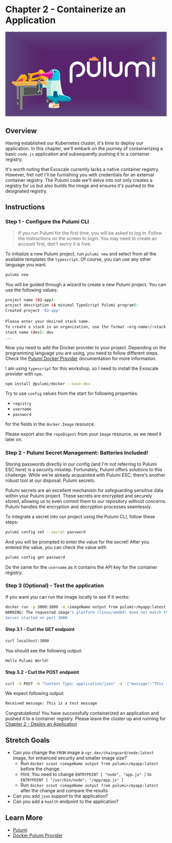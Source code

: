 # Chapter 2 - Containerize an Application

<img src="img/chap3.png">

## Overview

Having established our Kubernetes cluster, it's time to deploy our application. In this chapter, we'll embark on the
journey of containerizing a basic `node.js` application and subsequently pushing it to a container registry.

It's worth noting that Exoscale currently lacks a native container registry. However, fret not! I'll be furnishing you
with credentials for an external container registry. The Pulumi code we'll delve into not only creates a registry for us
but also builds the image and ensures it's pushed to the designated registry.

## Instructions

### Step 1 - Configure the Pulumi CLI

> If you run Pulumi for the first time, you will be asked to log in. Follow the instructions on the screen to
> login. You may need to create an account first, don't worry it is free.

To initialize a new Pulumi project, run `pulumi new` and select from all the available templates the `typescript`. Of
course, you can use any other language you want.

```bash
pulumi new
```

You will be guided through a wizard to create a new Pulumi project. You can use the following values:

```bash
project name (02-app):
project description (A minimal TypeScript Pulumi program):  
Created project '02-app'

Please enter your desired stack name.
To create a stack in an organization, use the format <org-name>/<stack-name> (e.g. `acmecorp/dev`).
stack name (dev): dev 
...
```

Now you need to add the Docker provider to your project. Depending on the programming language you are using, you need
to follow different steps. Check
the [Pulumi Docker Provider](https://www.pulumi.com/registry/packages/docker/installation-configuration/)
documentation for more information.

I am using `typescript` for this workshop, so I need to install the Exoscale provider with `npm`.

```bash
npm install @pulumi/docker --save-dev
```

Try to use `config` values from the start for following properties:

- `registry`
- `username`
- `password`

for the fields in the `docker.Image` resource.

Please export also the `repoDigest` from your `Image` resource, as we need it later on.

### Step 2 - Pulumi Secret Management: Batteries Included!

Storing passwords directly in our config (and I'm not referring to Pulumi ESC here) is a security misstep. Fortunately,
Pulumi offers solutions to this challenge. While we're already acquainted with Pulumi ESC, there's another robust tool
at our disposal: Pulumi secrets.

Pulumi secrets are an excellent mechanism for safeguarding sensitive data within your Pulumi project. These secrets are
encrypted and securely stored, allowing us to even commit them to our repository without concerns. Pulumi handles the
encryption and decryption processes seamlessly.

To integrate a secret into our project using the Pulumi CLI, follow these steps:

```bash
pulumi config set --secret password
```

And you will be prompted to enter the value for the secret! After you entered the value, you can check the value with

```bash
pulumi config get password
```

Do the same for the `username` as it contains the API key for the container registry.

### Step 3 (Optional) - Test the application

If you want you can run the image locally to see if it works:

```bash
docker run -p 3000:3000 -d <imageName output from pulumi>/myapp:latest
WARNING: The requested image's platform (linux/amd64) does not match the detected host platform (linux/arm64/v8) and no specific platform was requested
Server started on port 3000
```

#### Step 3.1 - Curl the GET endpoint

```bash
curl localhost:3000
```

You should see the following output:

```bash
Hello Pulumi World!
```

#### Step 3.2 - Curl the POST endpoint

```bash
curl -X POST -H "Content-Type: application/json" -d '{"message":"This is a test message"}' http://localhost:3000
```

We expect following output:

```bash
Received message: This is a test message
```

Congratulations! You have successfully containerized an application and pushed it to a container registry. Please leave
the cluster up and running for [Chapter 2 - Deploy an Application](./02-deploy-app.md)

## Stretch Goals

- Can you change the `FROM` image a `cgr.dev/chainguard/node:latest` image, for enhanced security and smaller image
  size?
    * Run `docker scout <imageName output from pulumi>/myapp:latest` before the change
    * Hint: You need to change `ENTRYPOINT [ "node", "app.js" ]` to `ENTRYPOINT [ "/usr/bin/node", "/app/app.js" ]`
    * Run `docker scout <imageName output from pulumi>/myapp:latest` after the change and compare the results
- Can you add `json` support to the application?
- Can you add a `health` endpoint to the application?

## Learn More

- [Pulumi](https://www.pulumi.com/)
- [Docker Pulumi Provider](https://www.pulumi.com/registry/packages/docker/)

